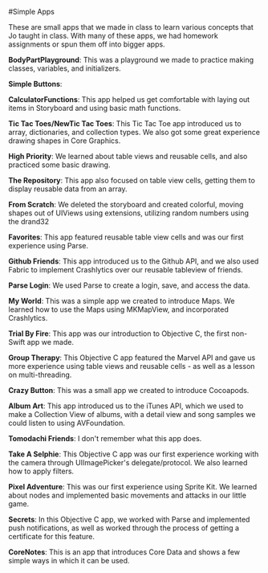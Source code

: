 #Simple Apps

These are small apps that we made in class to learn various concepts that Jo taught in class.  With many of these apps, we had homework assignments or spun them off into bigger apps.  

**BodyPartPlayground**:  This was a playground we made to practice making classes, variables, and initializers.

**Simple Buttons**:

**CalculatorFunctions**: This app helped us get comfortable with laying out items in Storyboard and using basic math functions.

**Tic Tac Toes/NewTic Tac Toes**: This Tic Tac Toe app introduced us to array, dictionaries, and collection types.  We also got some great experience drawing shapes in Core Graphics.

**High Priority**:  We learned about table views and reusable cells, and also practiced some basic drawing.  

**The Repository**: This app also focused on table view cells, getting them to display reusable data from an array.

**From Scratch**: We deleted the storyboard and created colorful, moving shapes out of UIViews using extensions, utilizing random numbers using the drand32

**Favorites**:  This app featured reusable table view cells and was our first experience using Parse.

**Github Friends**:  This app introduced us to the Github API, and we also used Fabric to implement Crashlytics over our reusable tableview of friends.

**Parse Login**:  We used Parse to create a login, save, and access the data.

**My World**:  This was a simple app we created to introduce Maps.  We learned how to use the Maps using MKMapView, and incorporated Crashlytics.

**Trial By Fire**:  This app was our introduction to Objective C, the first non-Swift app we made.

**Group Therapy**:  This Objective C app featured the Marvel API and gave us more experience using table views and reusable cells - as well as a lesson on multi-threading.

**Crazy Button**:  This was a small app we created to introduce Cocoapods.

**Album Art**:  This app introduced us to the iTunes API, which we used to make a Collection View of albums, with a detail view and song samples we could listen to using AVFoundation.

**Tomodachi Friends**:  I don't remember what this app does.

**Take A Selphie**:  This Objective C app was our first experience working with the camera through UIImagePicker's delegate/protocol.  We also learned how to apply filters.

**Pixel Adventure**:  This was our first experience using Sprite Kit.  We learned about nodes and implemented basic movements and attacks in our little game.

**Secrets**:  In this Objective C app, we worked with Parse and implemented push notifications, as well as worked through the process of getting a certificate for this feature. 

**CoreNotes**: This is an app that introduces Core Data and shows a few simple ways in which it can be used.

